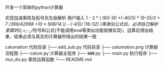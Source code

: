 开发一个简单的python计算器

实现加减乘除及拓号优先级解析
用户输入 1 - 2 * ( (60-30 +(-40/5) * (9-2*5/3 + 7 /3*99/4*2998 +10 * 568/14 )) - (-4*3)/ (16-3*2) )等类似公式后，必须自己解析里面的(),+,-,*,/符号和公式(不能调用eval等类似功能偷懒实现)，运算后得出结果，结果必须与真实的计算器所得出的结果一致


calumation    代码目录 
├── add_sub.py    代码目录
├── calumation.png    计算器流程图
├── calum.py    计算器主程序
├── __init__.py
├── main.py    执行程序
├── mul_div.py   乘除运算函数
└── README.md
